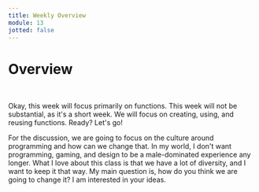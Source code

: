```yaml
---
title: Weekly Overview
module: 13
jotted: false
---
```


# Overview <br />


<br />


Okay, this week will focus primarily on functions.  This week will not be substantial, as it's a short week.  We will focus on creating, using, and reusing functions.  Ready?  Let's go!

For the discussion, we are going to focus on the culture around programming and how can we change that.  In my world, I don't want programming, gaming, and design to be a male-dominated experience any longer.  What I love about this class is that we have a lot of diversity, and I want to keep it that way.  My main question is, how do you think we are going to change it?  I am interested in your ideas.